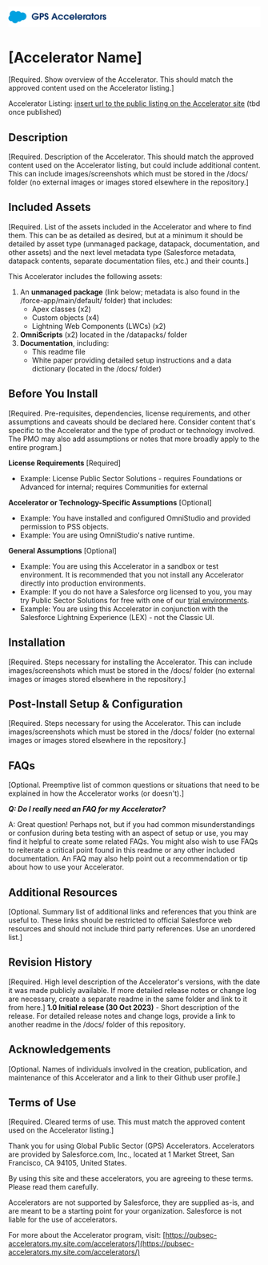 ![Public Sector Accelerators logo](/docs/Logo_GPSAccelerators_v01.png)

# [Accelerator Name]

[Required. Show overview of the Accelerator. This should match the approved content used on the Accelerator listing.]

Accelerator Listing: [insert url to the public listing on the Accelerator site](https://pubsec-accelerators.my.site.com/accelerators/) (tbd once published)


## Description

[Required. Description of the Accelerator. This should match the approved content used on the Accelerator listing, but could include additional content. This can include images/screenshots which must be stored in the /docs/ folder (no external images or images stored elsewhere in the repository.]


## Included Assets

[Required. List of the assets included in the Accelerator and where to find them. This can be as detailed as desired, but at a minimum it should be detailed by asset type (unmanaged package, datapack, documentation, and other assets) and the next level metadata type (Salesforce metadata, datapack contents, separate documentation files, etc.) and their counts.]

This Accelerator includes the following assets:
<ol>
  <li>An <strong>unmanaged package</strong> (link below; metadata is also found in the /force-app/main/default/ folder) that includes:
    <ul>
      <li>Apex classes (x2)</li>
      <li>Custom objects (x4)</li>
      <li>Lightning Web Components (LWCs) (x2)</li>
    </ul>
  </li>
  <li><strong>OmniScripts</strong> (x2) located in the /datapacks/ folder</li>
  <li><strong>Documentation</strong>, including:
    <ul>
      <li>This readme file</li>
      <li>White paper providing detailed setup instructions and a data dictionary (located in the /docs/ folder)</li>
    </ul>
  </li>
</ol>


## Before You Install

[Required. Pre-requisites, dependencies, license requirements, and other assumptions and caveats should be declared here. Consider content that's specific to the Accelerator and the type of product or technology involved. The PMO may also add assumptions or notes that more broadly apply to the entire program.]

**License Requirements** [Required]
* Example: License Public Sector Solutions - requires Foundations or Advanced for internal; requires Communities for external

**Accelerator or Technology-Specific Assumptions** [Optional]
* Example: You have installed and configured OmniStudio and provided permission to PSS objects.
* Example: You are using OmniStudio's native runtime.

**General Assumptions** [Optional]
* Example: You are using this Accelerator in a sandbox or test environment. It is recommended that you not install any Accelerator directly into production environments.
* Example: If you do not have a Salesforce org licensed to you, you may try Public Sector Solutions for free with one of our [trial environments](https://developer.salesforce.com/free-trials/comparison/public-sector).
* Example: You are using this Accelerator in conjunction with the Salesforce Lightning Experience (LEX) - not the Classic UI.


## Installation

[Required. Steps necessary for installing the Accelerator. This can include images/screenshots which must be stored in the /docs/ folder (no external images or images stored elsewhere in the repository.]


## Post-Install Setup & Configuration

[Required. Steps necessary for using the Accelerator. This can include images/screenshots which must be stored in the /docs/ folder (no external images or images stored elsewhere in the repository.]


## FAQs

[Optional. Preemptive list of common questions or situations that need to be explained in how the Accelerator works (or doesn't).]

**_Q: Do I really need an FAQ for my Accelerator?_**

A: Great question! Perhaps not, but if you had common misunderstandings or confusion during beta testing with an aspect of setup or use, you may find it helpful to create some related FAQs. You might also wish to use FAQs to reiterate a critical point found in this readme or any other included documentation. An FAQ may also help point out a recommendation or tip about how to use your Accelerator.

## Additional Resources

[Optional. Summary list of additional links and references that you think are useful to. These links should be restricted to official Salesforce web resources and should not include third party references. Use an unordered list.]


## Revision History

[Required. High level description of the Accelerator's versions, with the date it was made publicly available. If more detailed release notes or change log are necessary, create a separate readme in the same folder and link to it from here.]
<strong>1.0 Initial release (30 Oct 2023)</strong> - Short description of the release. For detailed release notes and change logs, provide a link to another readme in the /docs/ folder of this repository.


## Acknowledgements

[Optional. Names of individuals involved in the creation, publication, and maintenance of this Accelerator and a link to their Github user profile.]


## Terms of Use

[Required. Cleared terms of use.  This must match the approved content used on the Accelerator listing.]

Thank you for using Global Public Sector (GPS) Accelerators.  Accelerators are provided by Salesforce.com, Inc., located at 1 Market Street, San Francisco, CA 94105, United States.

By using this site and these accelerators, you are agreeing to these terms. Please read them carefully.

Accelerators are not supported by Salesforce, they are supplied as-is, and are meant to be a starting point for your organization. Salesforce is not liable for the use of accelerators.

For more about the Accelerator program, visit: [https://pubsec-accelerators.my.site.com/accelerators/](https://pubsec-accelerators.my.site.com/accelerators/)
